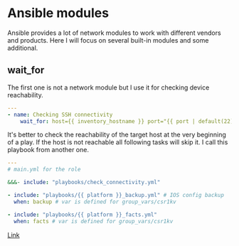 # Ansible modules

Ansible provides a lot of network modules to work with different vendors and products. Here I will focus on several built-in modules and some additional.

## wait\_for

The first one is not a network module but I use it for checking device reachability.

```yaml
---
- name: Checking SSH connectivity
    wait_for: host={{ inventory_hostname }} port="{{ port | default(22) }}"  timeout=5
```

It's better to check the reachability of the target host at the very beginning of a play. If the host is not reachable all following tasks will skip it. I call this playbook from another one.

```yaml
---
# main.yml for the role

&&&- include: "playbooks/check_connectivity.yml"

- include: "playbooks/{{ platform }}_backup.yml" # IOS config backup
  when: backup # var is defined for group_vars/csr1kv

- include: "playbooks/{{ platform }}_facts.yml"
  when: facts # var is defined for group_vars/csr1kv
```

[Link](http://docs.ansible.com/ansible/latest/wait_for_module.html)

##
